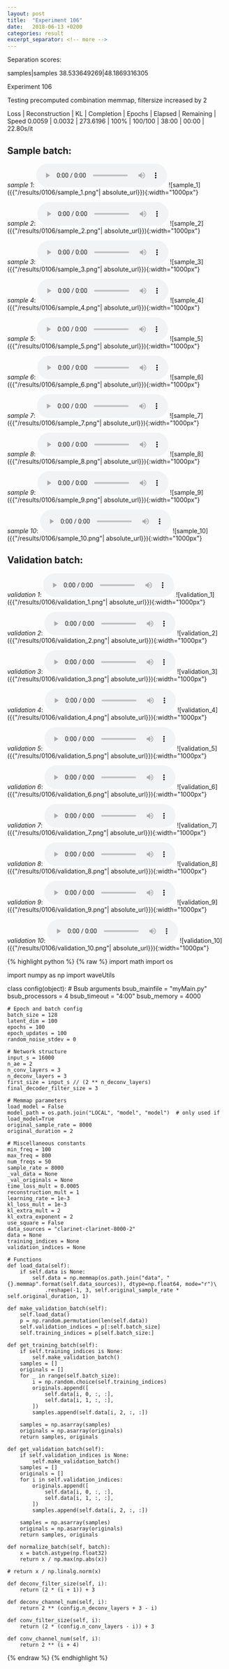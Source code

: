 ```yaml
---
layout: post
title:  "Experiment 106"
date:   2018-06-13 +0200
categories: result
excerpt_separator: <!-- more -->
---
```

Separation scores:

samples|samples
38.533649269|48.1869316305<!-- more -->

Experiment 106

Testing precomputed combination memmap, filtersize increased by 2

Loss | Reconstruction | KL | Completion | Epochs | Elapsed | Remaining | Speed
0.0059 | 0.0032 | 273.6196 | 100% | 100/100 | 38:00 | 00:00 | 22.80s/it

## **Sample batch**:
_sample 1_:
<audio src="/ResultsOverview/results/0106/sample_1.wav" controls preload></audio>
![sample_1]({{"/results/0106/sample_1.png"| absolute_url}}){:width="1000px"}

_sample 2_:
<audio src="/ResultsOverview/results/0106/sample_2.wav" controls preload></audio>
![sample_2]({{"/results/0106/sample_2.png"| absolute_url}}){:width="1000px"}

_sample 3_:
<audio src="/ResultsOverview/results/0106/sample_3.wav" controls preload></audio>
![sample_3]({{"/results/0106/sample_3.png"| absolute_url}}){:width="1000px"}

_sample 4_:
<audio src="/ResultsOverview/results/0106/sample_4.wav" controls preload></audio>
![sample_4]({{"/results/0106/sample_4.png"| absolute_url}}){:width="1000px"}

_sample 5_:
<audio src="/ResultsOverview/results/0106/sample_5.wav" controls preload></audio>
![sample_5]({{"/results/0106/sample_5.png"| absolute_url}}){:width="1000px"}

_sample 6_:
<audio src="/ResultsOverview/results/0106/sample_6.wav" controls preload></audio>
![sample_6]({{"/results/0106/sample_6.png"| absolute_url}}){:width="1000px"}

_sample 7_:
<audio src="/ResultsOverview/results/0106/sample_7.wav" controls preload></audio>
![sample_7]({{"/results/0106/sample_7.png"| absolute_url}}){:width="1000px"}

_sample 8_:
<audio src="/ResultsOverview/results/0106/sample_8.wav" controls preload></audio>
![sample_8]({{"/results/0106/sample_8.png"| absolute_url}}){:width="1000px"}

_sample 9_:
<audio src="/ResultsOverview/results/0106/sample_9.wav" controls preload></audio>
![sample_9]({{"/results/0106/sample_9.png"| absolute_url}}){:width="1000px"}

_sample 10_:
<audio src="/ResultsOverview/results/0106/sample_10.wav" controls preload></audio>
![sample_10]({{"/results/0106/sample_10.png"| absolute_url}}){:width="1000px"}

## **Validation batch**:
_validation 1_:
<audio src="/ResultsOverview/results/0106/validation_1.wav" controls preload></audio>
![validation_1]({{"/results/0106/validation_1.png"| absolute_url}}){:width="1000px"}

_validation 2_:
<audio src="/ResultsOverview/results/0106/validation_2.wav" controls preload></audio>
![validation_2]({{"/results/0106/validation_2.png"| absolute_url}}){:width="1000px"}

_validation 3_:
<audio src="/ResultsOverview/results/0106/validation_3.wav" controls preload></audio>
![validation_3]({{"/results/0106/validation_3.png"| absolute_url}}){:width="1000px"}

_validation 4_:
<audio src="/ResultsOverview/results/0106/validation_4.wav" controls preload></audio>
![validation_4]({{"/results/0106/validation_4.png"| absolute_url}}){:width="1000px"}

_validation 5_:
<audio src="/ResultsOverview/results/0106/validation_5.wav" controls preload></audio>
![validation_5]({{"/results/0106/validation_5.png"| absolute_url}}){:width="1000px"}

_validation 6_:
<audio src="/ResultsOverview/results/0106/validation_6.wav" controls preload></audio>
![validation_6]({{"/results/0106/validation_6.png"| absolute_url}}){:width="1000px"}

_validation 7_:
<audio src="/ResultsOverview/results/0106/validation_7.wav" controls preload></audio>
![validation_7]({{"/results/0106/validation_7.png"| absolute_url}}){:width="1000px"}

_validation 8_:
<audio src="/ResultsOverview/results/0106/validation_8.wav" controls preload></audio>
![validation_8]({{"/results/0106/validation_8.png"| absolute_url}}){:width="1000px"}

_validation 9_:
<audio src="/ResultsOverview/results/0106/validation_9.wav" controls preload></audio>
![validation_9]({{"/results/0106/validation_9.png"| absolute_url}}){:width="1000px"}

_validation 10_:
<audio src="/ResultsOverview/results/0106/validation_10.wav" controls preload></audio>
![validation_10]({{"/results/0106/validation_10.png"| absolute_url}}){:width="1000px"}


{% highlight python %}
{% raw %}
import math
import os

import numpy as np
import waveUtils


class config(object):
	# Bsub arguments
	bsub_mainfile = "myMain.py"
	bsub_processors = 4
	bsub_timeout = "4:00"
	bsub_memory = 4000

	# Epoch and batch config
	batch_size = 128
	latent_dim = 100
	epochs = 100
	epoch_updates = 100
	random_noise_stdev = 0

	# Network structure
	input_s = 16000
	n_ae = 2
	n_conv_layers = 3
	n_deconv_layers = 3
	first_size = input_s // (2 ** n_deconv_layers)
	final_decoder_filter_size = 3

	# Memmap parameters
	load_model = False
	model_path = os.path.join("LOCAL", "model", "model")  # only used if load_model=True
	original_sample_rate = 8000
	original_duration = 2

	# Miscellaneous constants
	min_freq = 100
	max_freq = 800
	num_freqs = 50
	sample_rate = 8000
	_val_data = None
	_val_originals = None
	time_loss_mult = 0.0005
	reconstruction_mult = 1
	learning_rate = 1e-3
	kl_loss_mult = 1e-3
	kl_extra_mult = 2
	kl_extra_exponent = 2 
	use_square = False
	data_sources = "clarinet-clarinet-8000-2"
	data = None
	training_indices = None
	validation_indices = None

	# Functions
	def load_data(self):
		if self.data is None:
			self.data = np.memmap(os.path.join("data", "{}.memmap".format(self.data_sources)), dtype=np.float64, mode="r")\
				.reshape(-1, 3, self.original_sample_rate * self.original_duration, 1)

	def make_validation_batch(self):
		self.load_data()
		p = np.random.permutation(len(self.data))
		self.validation_indices = p[:self.batch_size]
		self.training_indices = p[self.batch_size:]

	def get_training_batch(self):
		if self.training_indices is None:
			self.make_validation_batch()
		samples = []
		originals = []
		for _ in range(self.batch_size):
			i = np.random.choice(self.training_indices)
			originals.append([
				self.data[i, 0, :, :],
				self.data[i, 1, :, :],
			])
			samples.append(self.data[i, 2, :, :])

		samples = np.asarray(samples)
		originals = np.asarray(originals)
		return samples, originals

	def get_validation_batch(self):
		if self.validation_indices is None:
			self.make_validation_batch()
		samples = []
		originals = []
		for i in self.validation_indices:
			originals.append([
				self.data[i, 0, :, :],
				self.data[i, 1, :, :],
			])
			samples.append(self.data[i, 2, :, :])

		samples = np.asarray(samples)
		originals = np.asarray(originals)
		return samples, originals

	def normalize_batch(self, batch):
		x = batch.astype(np.float32)
		return x / np.max(np.abs(x))

	# return x / np.linalg.norm(x)

	def deconv_filter_size(self, i):
		return (2 * (i + 1)) + 3

	def deconv_channel_num(self, i):
		return 2 ** (config.n_deconv_layers + 3 - i)

	def conv_filter_size(self, i):
		return (2 * (config.n_conv_layers - i)) + 3

	def conv_channel_num(self, i):
		return 2 ** (i + 4)

{% endraw %}
{% endhighlight %}
